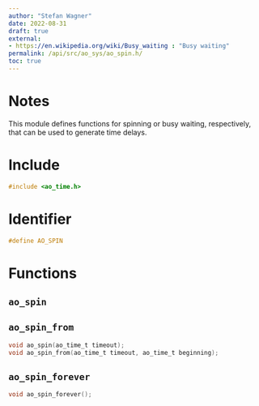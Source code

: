 ```yaml
---
author: "Stefan Wagner"
date: 2022-08-31
draft: true
external:
- https://en.wikipedia.org/wiki/Busy_waiting : "Busy waiting"
permalink: /api/src/ao_sys/ao_spin.h/
toc: true
---
```


# Notes

This module defines functions for spinning or busy waiting, respectively, that can be used to generate time delays.

# Include

```c
#include <ao_time.h>
```

# Identifier

```c
#define AO_SPIN
```

# Functions

## `ao_spin`
## `ao_spin_from`

```c
void ao_spin(ao_time_t timeout);
void ao_spin_from(ao_time_t timeout, ao_time_t beginning);
```

## `ao_spin_forever`

```c
void ao_spin_forever();
```
